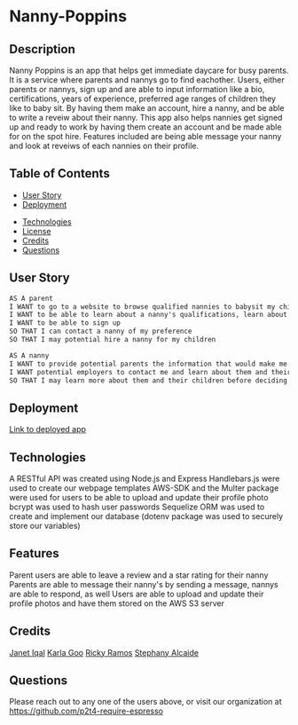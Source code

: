 # Nanny-Poppins

## Description
Nanny Poppins is an app that helps get immediate daycare for busy parents. It is a service where parents and nannys go to find eachother. Users, either parents or nannys, sign up and are able to input information like a bio, certifications, years of experience, preferred age ranges of children they like to baby sit. 
By having them make an account, hire a nanny, and be able to write a reveiw about their nanny. This app also helps nannies get signed up and ready to work by having them create an account and be made able for on the spot hire. Features included are being able message your nanny and look at reveiws of each nannies on their profile.
 ## Table of Contents 
  
  * [User Story](#userstory)
  * [Deployment](#deployment)
<!--   * [Screenshots](#screenshots) -->
  * [Technologies](#technologies)
  * [License](#license)
  * [Credits](#credits)
  * [Questions](#questions)
  
  ## User Story
  ```md
  AS A parent
  I WANT to go to a website to browse qualified nannies to babysit my children
  I WANT to be able to learn about a nanny's qualifications, learn about the person, know their hourly-rate, years of experience in child care and education level.
  I WANT to be able to sign up 
  SO THAT I can contact a nanny of my preference 
  SO THAT I may potential hire a nanny for my children
  
  AS A nanny
 I WANT to provide potential parents the information that would make me the best candidate to nanny their children
 I WANT potential employers to contact me and learn about them and their children
 SO THAT I may learn more about them and their children before deciding to nanny their children
  ```
## Deployment
[Link to deployed app](https://nanny-poppins.herokuapp.com/)

## Technologies
A RESTful API was created using Node.js and Express
Handlebars.js were used to create our webpage templates
AWS-SDK and the Multer package were used for users to be able to upload and update their profile photo
bcrypt was used to hash user passwords
Sequelize ORM was used to create and implement our database (dotenv package was used to securely store our variables)

## Features
Parent users are able to leave a review and a star rating for their nanny
Parents are able to message their nanny's by sending a message, nannys are able to respond, as well
Users are able to upload and update their profile photos and have them stored on the AWS S3 server

## Credits
[Janet Iqal](www.github.com/janetiqal)
[Karla Goo](www.github.com/karlagoo)
[Ricky Ramos](www.github.com/rickyramos)
[Stephany Alcaide](www.github.com/stephanyalcaide)

## Questions
Please reach out to any one of the users above, or visit our organization at https://github.com/p2t4-require-espresso
